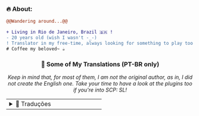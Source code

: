 ### **🔥 About:**

```diff
@@Wandering around...@@

+ Living in Rio de Janeiro, Brazil 🇧🇷 !
- 20 years old (wish I wasn't -_-) 
! Translator in my free-time, always looking for something to play too!
# Coffee my beloved~ ☕
```

<div align="center">

### 🦉 **Some of My Translations (PT-BR only)**
*Keep in mind that, for most of them, I am not the original author, as in, I did not create the English one. Take your time to have a look at the plugins too if you're into SCP: SL!*

<table>
  <tr>
    <td valign="top" width="50%">
      <details>
        <summary>📝 Traduções</summary>
          <ul>
  <li><a href="https://github.com/ExMod-Team/EXILED/blob/master/.github/documentation/localization/README-BR.md">EXILED</a></li>
  <li><a href="https://github.com/horyu1234/sl-servers-frontend/blob/main/src/i18n/locale/pt-BR.json">SCPList-KR</a></li>
  <li><a href="https://github.com/KarlOfDuty/SCPDiscord/blob/main/SCPDiscordPlugin/Languages/brazilian-portuguese.yml">SCPDiscord</a></li>
  <li><a href="https://github.com/RisottoMan/AutoEvent/blob/main/AutoEvent/Translations/portuguese.yml">AutoEvent</a></li>
  <li><a href="https://github.com/Firething/SCP-SL-Custom-Translation-Files">SCP:SL Custom Translation</a></li>
  <li><a href="https://github.com/MeowServer/CustomizableUIMeow/blob/main/README_Br.md">CustomUIMeow</a></li>
  <li><a href="https://github.com/MeowServer/TextChatMeow/blob/main/README_Br.md">TextChatMeow</a></li>
  <li><a href="https://github.com/MeowServer/LogWritterMeow/blob/main/README_Br.md">LogWritterMeow</a></li>
  <li><a href="https://github.com/MeowServer/HintServiceMeow/tree/main/ReadMe/Brazilian">HintServiceMeow</a></li>
  <li><a href="https://github.com/terminator-97/SCPUtils/blob/ScpUtils-MongoDb/Localizations/Brazilian.yml">ScpUtils</a></li>
  <li><a href="https://github.com/Firething/HyperSL/tree/main">HyperSL</a></li>

</ul>

<!-- Barra de progresso de traduções -->
<h4>📊 Progresso das Traduções</h4>

<table>
  <tr><td>EXILED</td><td><img src="https://progress-bar.xyz/100/" alt="100%"/></td></tr>
  <tr><td>SCPList-KR</td><td><img src="https://progress-bar.xyz/100/" alt="100%"/></td></tr>
  <tr><td>SCPDiscord</td><td><img src="https://progress-bar.xyz/97/?title=progress" alt="97%"/></td></tr>
  <tr><td>AutoEvent</td><td><img src="https://progress-bar.xyz/100/" alt="100%"/></td></tr>
  <tr><td>SCP:SL Custom Translation</td><td><img src="https://progress-bar.xyz/95/" alt="95%"/></td></tr>
  <tr><td>CustomUIMeow</td><td><img src="https://progress-bar.xyz/100/" alt="100%"/></td></tr>
  <tr><td>TextChatMeow</td><td><img src="https://progress-bar.xyz/100/" alt="100%"/></td></tr>
  <tr><td>LogWritterMeow</td><td><img src="https://progress-bar.xyz/100/" alt="100%"/></td></tr>
  <tr><td>HintServiceMeow</td><td><img src="https://progress-bar.xyz/100/" alt="100%"/></td></tr>
  <tr><td>SCPUtils</td><td><img src="https://progress-bar.xyz/100/" alt="100%"/></td></tr>
  <tr><td>HyperSL</td><td><img src="https://progress-bar.xyz/100/" alt="100%"/></td></tr>

<Set your life on fire. Seek those who fan your flames>
